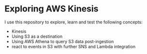 # Exploring AWS Kinesis

I use this repository to explore, learn and test the following concepts:

* Kinesis
* Using S3 as a destination
* Using AWS Athena to query S3 data post-ingestion
* react to events in S3 with further SNS and Lambda integration


